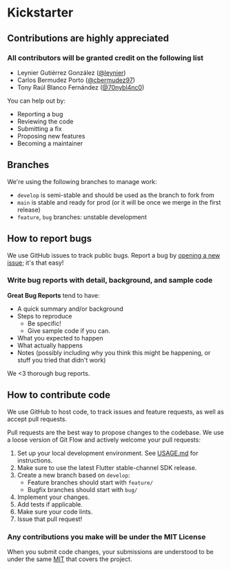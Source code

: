 # Kickstarter

## Contributions are highly appreciated

### All contributors will be granted credit on the following list

* Leynier Gutiérrez González ([@leynier](https://github.com/leynier))
* Carlos Bermudez Porto ([@cbermudez97](https://github.com/cbermudez97))
* Tony Raúl Blanco Fernández ([@70nybl4nc0](https://github.com/70nybl4nc0))

You can help out by:

* Reporting a bug
* Reviewing the code
* Submitting a fix
* Proposing new features
* Becoming a maintainer

## Branches

We're using the following branches to manage work:

* `develop` is semi-stable and should be used as the branch to fork from
* `main` is stable and ready for prod (or it will be once we merge in the first release)
* `feature`, `bug` branches: unstable development

## How to report bugs

We use GitHub issues to track public bugs. Report a bug by [opening a new issue](https://github.com/codestrange/kickstarter/issues/new/choose); it's that easy!

### Write bug reports with detail, background, and sample code

**Great Bug Reports** tend to have:

* A quick summary and/or background
* Steps to reproduce
  * Be specific!
  * Give sample code if you can.
* What you expected to happen
* What actually happens
* Notes (possibly including why you think this might be happening, or stuff you tried that didn't work)

We <3 thorough bug reports.

## How to contribute code

We use GitHub to host code, to track issues and feature requests, as well as accept pull requests.

Pull requests are the best way to propose changes to the codebase. We use a loose version of Git Flow
and actively welcome your pull requests:

1. Set up your local development environment. See [USAGE.md](USAGE.md) for instructions.
2. Make sure to use the latest Flutter stable-channel SDK release.
3. Create a new branch based on `develop`:
   * Feature branches should start with `feature/`
   * Bugfix branches should start with `bug/`
4. Implement your changes.
5. Add tests if applicable.
6. Make sure your code lints.
7. Issue that pull request!

### Any contributions you make will be under the MIT License

When you submit code changes, your submissions are understood to be under the same [MIT](LICENSE) that covers the project.

